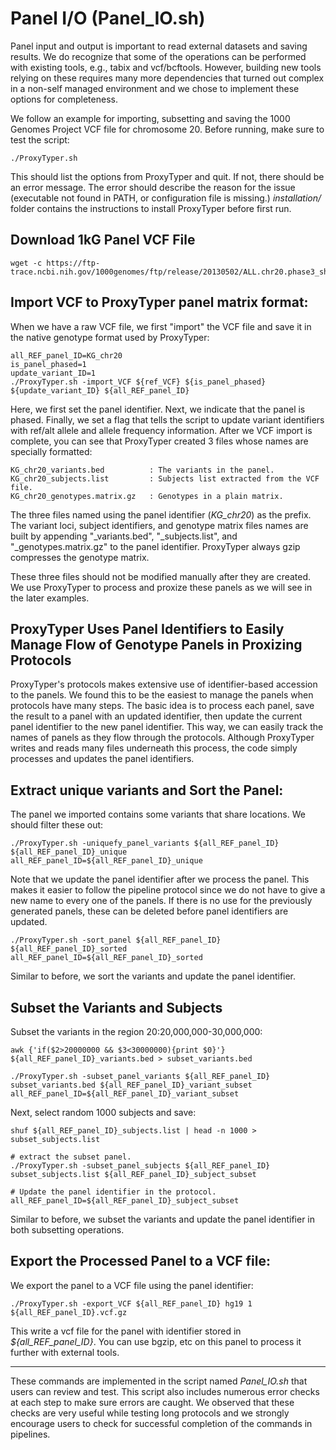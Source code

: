 # Panel I/O (Panel_IO.sh)

Panel input and output is important to read external datasets and saving results. We do recognize that some of the operations can be performed with existing tools, e.g., tabix and vcf/bcftools. However, building new tools relying on these requires many more dependencies that turned out complex in a non-self managed environment and we chose to implement these options for completeness. 

We follow an example for importing, subsetting and saving the 1000 Genomes Project VCF file for chromosome 20. Before running, make sure to test the script:
```
./ProxyTyper.sh
```

This should list the options from ProxyTyper and quit. If not, there should be an error message. The error should describe the reason for the issue (executable not found in PATH, or configuration file is missing.) *installation/* folder contains the instructions to install ProxyTyper before first run.

## Download 1kG Panel VCF File
```
wget -c https://ftp-trace.ncbi.nih.gov/1000genomes/ftp/release/20130502/ALL.chr20.phase3_shapeit2_mvncall_integrated_v5a.20130502.genotypes.vcf.gz
```

## Import VCF to ProxyTyper panel matrix format:
When we have a raw VCF file, we first "import" the VCF file and save it in the native genotype format used by ProxyTyper:
```
all_REF_panel_ID=KG_chr20
is_panel_phased=1
update_variant_ID=1
./ProxyTyper.sh -import_VCF ${ref_VCF} ${is_panel_phased} ${update_variant_ID} ${all_REF_panel_ID}
```
Here, we first set the panel identifier. Next, we indicate that the panel is phased. Finally, we set a flag that tells the script to update variant identifiers with ref/alt allele and allele frequency information. After we VCF import is complete, you can see that ProxyTyper created 3 files whose names are specially formatted:
```
KG_chr20_variants.bed          : The variants in the panel.
KG_chr20_subjects.list         : Subjects list extracted from the VCF file.
KG_chr20_genotypes.matrix.gz   : Genotypes in a plain matrix.
```
The three files named using the panel identifier (*KG_chr20*) as the prefix. The variant loci, subject identifiers, and genotype matrix files names are built by appending "_variants.bed", "_subjects.list", and "_genotypes.matrix.gz" to the panel identifier. ProxyTyper always gzip compresses the genotype matrix.

These three files should not be modified manually after they are created. We use ProxyTyper to process and proxize these panels as we will see in the later examples.

## ProxyTyper Uses Panel Identifiers to Easily Manage Flow of Genotype Panels in Proxizing Protocols
ProxyTyper's protocols makes extensive use of identifier-based accession to the panels. We found this to be the easiest to manage the panels when protocols have many steps. The basic idea is to process each panel, save the result to a panel with an updated identifier, then update the current panel identifier to the new panel identifier. This way, we can easily track the names of panels as they flow through the protocols. Although ProxyTyper writes and reads many files underneath this process, the code simply processes and updates the panel identifiers.  

##  Extract unique variants and Sort the Panel:
The panel we imported contains some variants that share locations. We should filter these out:
```
./ProxyTyper.sh -uniquefy_panel_variants ${all_REF_panel_ID} ${all_REF_panel_ID}_unique
all_REF_panel_ID=${all_REF_panel_ID}_unique
```
Note that we update the panel identifier after we process the panel. This makes it easier to follow the pipeline protocol since we do not have to give a new name to every one of the panels. If there is no use for the previously generated panels, these can be deleted before panel identifiers are updated. 

```
./ProxyTyper.sh -sort_panel ${all_REF_panel_ID} ${all_REF_panel_ID}_sorted
all_REF_panel_ID=${all_REF_panel_ID}_sorted
```
Similar to before, we sort the variants and update the panel identifier.

## Subset the Variants and Subjects
Subset the variants in the region 20:20,000,000-30,000,000:
```
awk {'if($2>20000000 && $3<30000000){print $0}'} ${all_REF_panel_ID}_variants.bed > subset_variants.bed

./ProxyTyper.sh -subset_panel_variants ${all_REF_panel_ID} subset_variants.bed ${all_REF_panel_ID}_variant_subset
all_REF_panel_ID=${all_REF_panel_ID}_variant_subset
```

Next, select random 1000 subjects and save:
```
shuf ${all_REF_panel_ID}_subjects.list | head -n 1000 > subset_subjects.list

# extract the subset panel.
./ProxyTyper.sh -subset_panel_subjects ${all_REF_panel_ID} subset_subjects.list ${all_REF_panel_ID}_subject_subset

# Update the panel identifier in the protocol.
all_REF_panel_ID=${all_REF_panel_ID}_subject_subset
```
Similar to before, we subset the variants and update the panel identifier in both subsetting operations.

## Export the Processed Panel to a VCF file:
We export the panel to a VCF file using the panel identifier:
```
./ProxyTyper.sh -export_VCF ${all_REF_panel_ID} hg19 1 ${all_REF_panel_ID}.vcf.gz
```
This write a vcf file for the panel with identifier stored in *${all_REF_panel_ID}*. You can use bgzip, etc on this panel to process it further with external tools.

---

These commands are implemented in the script named *Panel_IO.sh* that users can review and test. This script also includes numerous error checks at each step to make sure errors are caught. We observed that these checks are very useful while testing long protocols and we strongly encourage users to check for successful completion of the commands in pipelines.